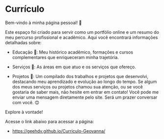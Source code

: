 # Currículo

Bem-vindo à minha página pessoal! 🌟

Este espaço foi criado para servir como um portfólio online e um resumo do meu percurso profissional e acadêmico. Aqui você encontrará informações detalhadas sobre:

- Educação 📘: Meu histórico acadêmico, formações e cursos complementares que enriqueceram minha trajetória.

- Serviços 💼: As áreas em que atuo e os serviços que ofereço.

- Projetos 🚀: Um compilado dos trabalhos e projetos que desenvolvi, destacando meu aprendizado e evolução ao longo do tempo.
Se algum dos meus serviços ou projetos chamou sua atenção, ou se você gostaria de saber mais, não hesite em entrar em contato! Você pode me enviar uma mensagem diretamente pelo site. Será um prazer conversar com você. 😊

Explore à vontade!

Acesse o link abaixo para acessar a página: 
- https://geehdv.github.io/Curriculo-Geovanna/
